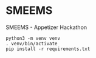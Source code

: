 # SMEEMS
SMEEMS - Appetizer Hackathon

```
python3 -m venv venv
. venv/bin/activate
pip install -r requirements.txt
```